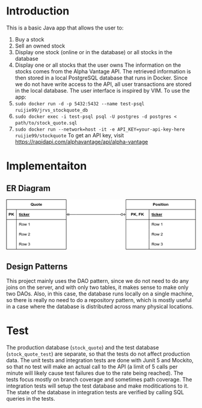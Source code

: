 # Introduction
This is a basic Java app that allows the user to:
1. Buy a stock
2. Sell an owned stock
3. Display one stock (online or in the database) or all stocks in the database
4. Display one or all stocks that the user owns
The information on the stocks comes from the Alpha Vantage API. The retrieved information is then stored in a local PostgreSQL database that runs in Docker. Since we do not have write access to the API, all user transactions are stored in the local database. The user interface is inspired by VIM.
To use the app:
1. `sudo docker run -d -p 5432:5432 --name test-psql ruijie99/jrvs_stockquote_db`
2. `sudo docker exec -i test-psql psql -U postgres -d postgres < path/to/stock_quote.sql`
3. `sudo docker run --network=host -it -e API_KEY=your-api-key-here ruijie99/stockquote`
To get an API key, visit https://rapidapi.com/alphavantage/api/alpha-vantage

# Implementaiton
## ER Diagram
![ER Diagram](./ER%20diagram%20stock%20quote.png)

## Design Patterns
This project mainly uses the DAO pattern, since we do not need to do any joins on the server, and with only two tables, it makes sense to make only two DAOs. Also, in this case, the database runs locally on a single machine, so there is really no need to do a repository pattern, which is mostly useful in a case where the database is distributed across many physical locations.

# Test
The production database (`stock_quote`) and the test database (`stock_quote_test`) are separate, so that the tests do not affect production data. The unit tests and integration tests are done with Junit 5 and Mockito, so that no test will make an actual call to the API (a limit of 5 calls per minute will likely cause test failures due to the rate being reached). The tests focus mostly on branch coverage and sometimes path coverage. The integration tests will setup the test database and make moditications to it. The state of the database in integration tests are verified by calling SQL queries in the tests.